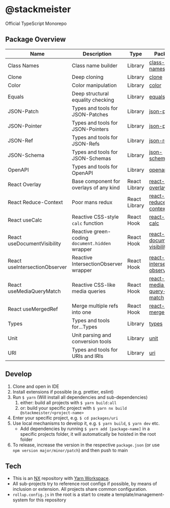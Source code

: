 @stackmeister
=============

Official TypeScript Monorepo

## Package Overview

| Name | Description | Type | Package | Docs |
|------|-------------|------|---------|------|
| Class Names | Class name builder | Library | [class-names](https://www.npmjs.com/package/@stackmeister/class-names) | [README](https://github.com/StackmeisterGmbH/typescript-packages/blob/main/packages/class-names/README.md) |
| Clone | Deep cloning | Library | [clone](https://github.com/StackmeisterGmbH/typescript-packages/packages/pkgs/npm/clone) | [README](https://github.com/StackmeisterGmbH/typescript-packages/blob/main/packages/clone/README.md) |
| Color | Color manipulation | Library | [color](https://github.com/StackmeisterGmbH/typescript-packages/pkgs/npm/color) | [README](https://github.com/StackmeisterGmbH/typescript-packages/blob/main/packages/color/README.md) |
| Equals | Deep structural equality checking | Library | [equals](https://github.com/StackmeisterGmbH/typescript-packages/pkgs/npm/equals) | [README](https://github.com/StackmeisterGmbH/typescript-packages/blob/main/packages/equals/README.md) |
| JSON-Patch | Types and tools for JSON-Patches | Library | [json-patch](https://www.npmjs.com/package/@stackmeister/json-patch) | [README](https://github.com/StackmeisterGmbH/typescript-packages/blob/main/packages/json-patch/README.md) |
| JSON-Pointer | Types and tools for JSON-Pointers | Library | [json-pointer](https://www.npmjs.com/package/@stackmeister/json-pointer) | [README](https://github.com/StackmeisterGmbH/typescript-packages/blob/main/packages/json-pointer/README.md) |
| JSON-Ref | Types and tools for JSON-Refs | Library | [json-ref](https://www.npmjs.com/package/@stackmeister/json-ref) | [README](https://github.com/StackmeisterGmbH/typescript-packages/blob/main/packages/json-ref/README.md) |
| JSON-Schema | Types and tools for JSON-Schemas | Library | [json-schema](https://www.npmjs.com/package/@stackmeister/json-schema) | [README](https://github.com/StackmeisterGmbH/typescript-packages/blob/main/packages/json-schema/README.md) |
| OpenAPI | Types and tools for OpenAPI | Library | [openapi](https://www.npmjs.com/package/@stackmeister/openapi) | [README](https://github.com/StackmeisterGmbH/typescript-packages/blob/main/packages/openapi/README.md) |
| React Overlay | Base component for overlays of any kind | React Library | [react-overlay](https://www.npmjs.com/package/@stackmeister/react-overlay) | [README](https://github.com/StackmeisterGmbH/typescript-packages/blob/main/packages/react-overlay/README.md) |
| React Reduce-Context | Poor mans redux | React Library | [react-reduce-context](https://www.npmjs.com/package/@stackmeister/react-reduce-context) | [README](https://github.com/StackmeisterGmbH/typescript-packages/blob/main/packages/react-reduce-context/README.md) |
| React useCalc | Reactive CSS-style `calc` function | React Hook | [react-use-calc](https://www.npmjs.com/package/@stackmeister/react-use-calc) | [README](https://github.com/StackmeisterGmbH/typescript-packages/blob/main/packages/react-use-calc/README.md) |
| React useDocumentVisibility | Reactive green-coding `document.hidden` wrapper | React Hook | [react-use-document-visibility](https://www.npmjs.com/package/@stackmeister/react-use-document-visibility) | [README](https://github.com/StackmeisterGmbH/typescript-packages/blob/main/packages/react-use-document-visibility/README.md) |
| React useIntersectionObserver | Reactive IntersectionObserver wrapper | React Hook | [react-use-intersection-observer](https://www.npmjs.com/package/@stackmeister/react-use-intersection-observer) | [README](https://github.com/StackmeisterGmbH/typescript-packages/blob/main/packages/react-use-intersection-observer/README.md) |
| React useMediaQueryMatch | Reactive CSS-like media queries | React Hook | [react-use-media-query-match](https://www.npmjs.com/package/@stackmeister/react-use-media-query-match) | [README](https://github.com/StackmeisterGmbH/typescript-packages/blob/main/packages/react-use-media-query-match/README.md) |
| React useMergedRef | Merge multiple refs into one | React Hook | [react-use-merged-ref](https://www.npmjs.com/package/@stackmeister/react-use-merged-ref) | [README](https://github.com/StackmeisterGmbH/typescript-packages/blob/main/packages/react-use-merged-ref/README.md) |
| Types | Types and tools for...Types | Library | [types](https://www.npmjs.com/package/@stackmeister/types) | [README](https://github.com/StackmeisterGmbH/typescript-packages/blob/main/packages/types/README.md) |
| Unit | Unit parsing and conversion tools | Library | [unit](https://www.npmjs.com/package/@stackmeister/unit) | [README](https://github.com/StackmeisterGmbH/typescript-packages/blob/main/packages/unit/README.md) |
| URI | Types and tools for URIs and IRIs | Library | [uri](https://www.npmjs.com/package/@stackmeister/json-uri) | [README](https://github.com/StackmeisterGmbH/typescript-packages/blob/main/packages/uri/README.md) |


## Develop

1. Clone and open in IDE
2. Install extensions if possible (e.g. prettier, eslint)
3. Run `$ yarn` (Will install all dependencies and sub-dependencies)
   1. either: build all projects with `$ yarn build:all`
   2. or: build your specific project with `$ yarn nx build @stackmeister/<project-name>`
4. Enter your specific project, e.g. `$ cd packages/uri`
5. Use local mechanisms to develop it, e.g. `$ yarn build`, `$ yarn dev` etc.
   - Add dependencies by running `$ yarn add [package-name]` in a specific projects folder, it will automatically be hoisted in the root folder
6. To release, increase the version in the respective `package.json` (or use `npm version major/minor/patch`) and then push to main


## Tech

- This is an [NX](https://nx.dev/) repository with [Yarn Workspace](https://classic.yarnpkg.com/en/docs/cli/workspaces).
- All sub-projects try to reference root configs if possible, by means of inclusion or extension. All projects share common configuration.
- `rollup.config.js` in the root is a start to create a template/management-system for this repository
